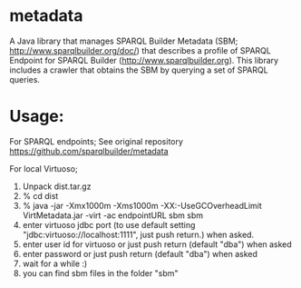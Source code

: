 # metadata

A Java library that manages SPARQL Builder Metadata (SBM; http://www.sparqlbuilder.org/doc/) that describes a profile of SPARQL Endpoint for SPARQL Builder (http://www.sparqlbuilder.org).
This library includes a crawler that obtains the SBM by querying a set of SPARQL queries.

# Usage:
For SPARQL endpoints;
See original repository https://github.com/sparqlbuilder/metadata

For local Virtuoso;
1. Unpack dist.tar.gz
2. % cd dist
3. % java -jar -Xmx1000m -Xms1000m -XX:-UseGCOverheadLimit VirtMetadata.jar -virt -ac endpointURL sbm sbm
4. enter virtuoso jdbc port (to use default setting "jdbc:virtuoso://localhost:1111", just push return.) when asked.
5. enter user id for virtuoso or just push return (default "dba") when asked
6. enter password or just push return (default "dba") when asked
7. wait for a while :)
8. you can find sbm files in the folder "sbm"
